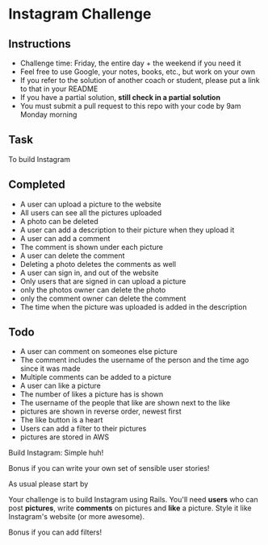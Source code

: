 Instagram Challenge
===================

Instructions
-------
* Challenge time: Friday, the entire day + the weekend if you need it
* Feel free to use Google, your notes, books, etc., but work on your own
* If you refer to the solution of another coach or student, please put a link to that in your README
* If you have a partial solution, **still check in a partial solution**
* You must submit a pull request to this repo with your code by 9am Monday morning

Task
-----
To build Instagram

Completed
-----
* A user can upload a picture to the website
* All users can see all the pictures uploaded
* A photo can be deleted
* A user can add a description to their picture when they upload it
* A user can add a comment
* The comment is shown under each picture
* A user can delete the comment
* Deleting a photo deletes the comments as well
* A user can sign in, and out of the website
* Only users that are signed in can upload a picture
* only the photos owner can delete the photo
* only the comment owner can delete the comment
* The time when the picture was uploaded is added in the description  








Todo
-----
* A user can comment on someones else picture
* The comment includes the username of the person and the time ago since it was made
* Multiple comments can be added to a picture
* A user can like a picture
* The number of likes a picture has is shown
* The username of the people that like are shown next to the like
* pictures are shown in reverse order, newest first
* The like button is a heart
* Users can add a filter to their pictures
* pictures are stored in AWS




Build Instagram: Simple huh!

Bonus if you can write your own set of sensible user stories!

As usual please start by


Your challenge is to build Instagram using Rails. You'll need **users** who can post **pictures**, write **comments** on pictures and **like** a picture. Style it like Instagram's website (or more awesome).

Bonus if you can add filters!

